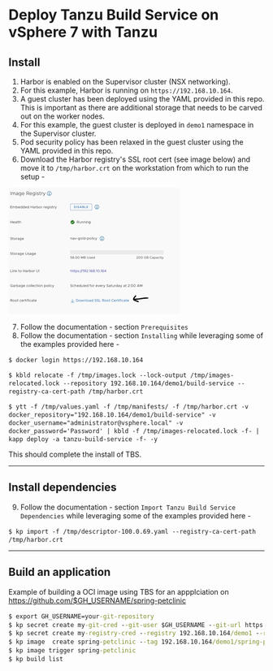 # Deploy Tanzu Build Service on vSphere 7 with Tanzu

## Install
1. Harbor is enabled on the Supervisor cluster (NSX networking).
2. For this example, Harbor is running on `https://192.168.10.164`. 
3. A guest cluster has been deployed using the YAML provided in this repo. This is important as there are additional storage that needs to be carved out on the worker nodes. 
4. For this example, the guest cluster is deployed in `demo1` namespace in the Supervisor cluster.
5. Pod security policy has been relaxed in the guest cluster using the YAML provided in this repo. 
6. Download the Harbor registry's SSL root cert (see image below) and move it to `/tmp/harbor.crt` on the workstation from which to run the setup - 

![alt text](https://github.com/papivot/deploy-TBS-on-vSphere7/blob/main/harbor.png?raw=true)

7. Follow the documentation - section `Prerequisites`
8. Follow the documentation - section `Installing` while leveraging some of the examples provided here - 

```shell
$ docker login https://192.168.10.164
```

```shell
$ kbld relocate -f /tmp/images.lock --lock-output /tmp/images-relocated.lock --repository 192.168.10.164/demo1/build-service --registry-ca-cert-path /tmp/harbor.crt
```

```shell
$ ytt -f /tmp/values.yaml -f /tmp/manifests/ -f /tmp/harbor.crt -v docker_repository="192.168.10.164/demo1/build-service" -v docker_username="administrator@vsphere.local" -v docker_password='Password' | kbld -f /tmp/images-relocated.lock -f- | kapp deploy -a tanzu-build-service -f- -y
```
This should complete the install of TBS.

---

## Install dependencies

9. Follow the documentation - section `Import Tanzu Build Service Dependencies` while leveraging some of the examples provided here - 

```shell
$ kp import -f /tmp/descriptor-100.0.69.yaml --registry-ca-cert-path /tmp/harbor.crt
```
---

## Build an application 

Example of building a OCI image using TBS for an appplciation on https://github.com/$GH_USERNAME/spring-petclinic

```cmd
$ export GH_USERNAME=your-git-repository
$ kp secret create my-git-cred --git-user $GH_USERNAME --git-url https://github.com
$ kp secret create my-registry-cred --registry 192.168.10.164/demo1 --registry-user administrator@vsphere.local
$ kp image  create spring-petclinic --tag 192.168.10.164/demo1/spring-petclinic --git https://github.com/$GH_USERNAME/spring-petclinic.git --git-revision main
$ kp image trigger spring-petclinic
$ kp build list
```
